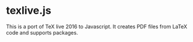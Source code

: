 texlive.js 
==========

This is a port of TeX live 2016 to Javascript. 
It creates PDF files from LaTeX code and supports packages.

